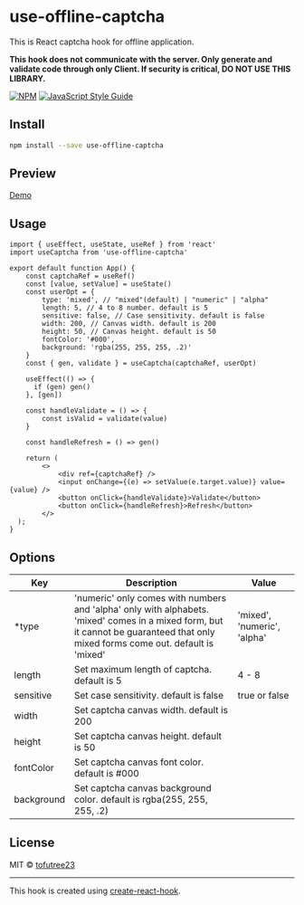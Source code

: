 # use-offline-captcha
This is React captcha hook for offline application.   

**This hook does not communicate with the server. Only generate and validate code through only Client. If security is critical, DO NOT USE THIS LIBRARY.**
> 

[![NPM](https://img.shields.io/npm/v/use-offline-captcha.svg)](https://www.npmjs.com/package/use-offline-captcha) [![JavaScript Style Guide](https://img.shields.io/badge/code_style-standard-brightgreen.svg)](https://standardjs.com)

## Install

```bash
npm install --save use-offline-captcha
```

## Preview
[Demo](https://tofutree23.github.io/use-offline-captcha/)

## Usage
```tsx
import { useEffect, useState, useRef } from 'react'
import useCaptcha from 'use-offline-captcha'

export default function App() {
    const captchaRef = useRef()
    const [value, setValue] = useState()
    const userOpt = {
        type: 'mixed', // "mixed"(default) | "numeric" | "alpha" 
        length: 5, // 4 to 8 number. default is 5
        sensitive: false, // Case sensitivity. default is false
        width: 200, // Canvas width. default is 200
        height: 50, // Canvas height. default is 50
        fontColor: '#000',
        background: 'rgba(255, 255, 255, .2)'
    }
    const { gen, validate } = useCaptcha(captchaRef, userOpt)

    useEffect(() => {
      if (gen) gen()
    }, [gen])

    const handleValidate = () => {
        const isValid = validate(value)
    }

    const handleRefresh = () => gen()

    return (
        <>
            <div ref={captchaRef} />
            <input onChange={(e) => setValue(e.target.value)} value={value} />
            <button onClick={handleValidate}>Validate</button>
            <button onClick={handleRefresh}>Refresh</button>
        </>
  );
}
```

## Options
| Key | Description | Value |
|--|--|--|
| *type | 'numeric' only comes with numbers and 'alpha' only with alphabets. 'mixed' comes in a mixed form, but it cannot be guaranteed that only mixed forms come out. default is 'mixed' | 'mixed', 'numeric', 'alpha' |
| length | Set maximum length of captcha. default is 5 | 4 - 8 |
| sensitive | Set case sensitivity. default is false | true or false |
| width | Set captcha canvas width. default is 200 | |
| height | Set captcha canvas height. default is 50 | |
| fontColor | Set captcha canvas font color. default is #000 | |
| background | Set captcha canvas background color. default is rgba(255, 255, 255, .2) | |

## License

MIT © [tofutree23](https://github.com/tofutree23)

---

This hook is created using [create-react-hook](https://github.com/hermanya/create-react-hook).
